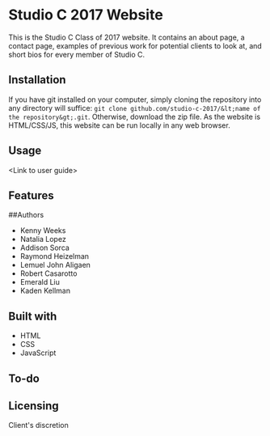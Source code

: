 # Studio C 2017 Website
This is the Studio C Class of 2017 website. It contains an about page, a contact page, examples of previous work for potential clients to look at, and short bios for every member of Studio C.

## Installation
If you have git installed on your computer, simply cloning the repository into any directory will suffice: `git clone github.com/studio-c-2017/&lt;name of the repository&gt;.git`. Otherwise, download the zip file. As the website is HTML/CSS/JS, this website can be run locally in any web browser.

## Usage
&lt;Link to user guide&gt;

## Features

##Authors
- Kenny Weeks
- Natalia Lopez
- Addison Sorca
- Raymond Heizelman
- Lemuel John Aligaen
- Robert Casarotto
- Emerald Liu
- Kaden Kellman

## Built with
- HTML
- CSS
- JavaScript

## To-do

## Licensing
Client's discretion